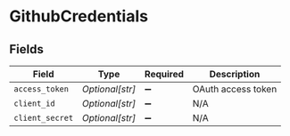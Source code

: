# GithubCredentials


## Fields

| Field              | Type               | Required           | Description        |
| ------------------ | ------------------ | ------------------ | ------------------ |
| `access_token`     | *Optional[str]*    | :heavy_minus_sign: | OAuth access token |
| `client_id`        | *Optional[str]*    | :heavy_minus_sign: | N/A                |
| `client_secret`    | *Optional[str]*    | :heavy_minus_sign: | N/A                |